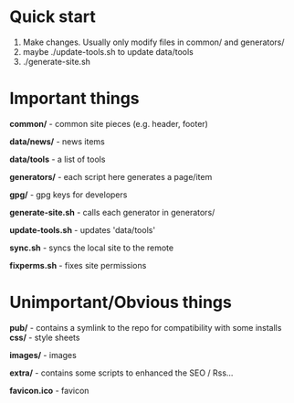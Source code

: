 Quick start
===========
1. Make changes. Usually only modify files in common/ and generators/
2. maybe ./update-tools.sh to update data/tools
3. ./generate-site.sh

Important things
================
**common/**          - common site pieces (e.g. header, footer)

**data/news/**       - news items

**data/tools**       - a list of tools

**generators/**      - each script here generates a page/item

**gpg/**             - gpg keys for developers

**generate-site.sh** - calls each generator in generators/

**update-tools.sh**  - updates 'data/tools'

**sync.sh**          - syncs the local site to the remote

**fixperms.sh**      - fixes site permissions

Unimportant/Obvious things
==========================
**pub/**             - contains a symlink to the repo for compatibility with some
											 installs
**css/**             - style sheets

**images/**          - images

**extra/**   	     - contains some scripts to enhanced the SEO / Rss...

**favicon.ico**      - favicon

